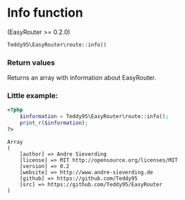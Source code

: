 # Info function

(EasyRouter >= 0.2.0)

```php
Teddy95\EasyRouter\route::info()
```

### Return values

Returns an array with information about EasyRouter.

### Little example:

```php
<?php
	$information = Teddy95\EasyRouter\route::info();
	print_r($information);
?>
```

```
Array
(
    [author] => Andre Sieverding
    [license] => MIT http://opensource.org/licenses/MIT
    [version] => 0.2
    [website] => http://www.andre-sieverding.de
    [github] => https://github.com/Teddy95
    [src] => https://github.com/Teddy95/EasyRouter
)
```
